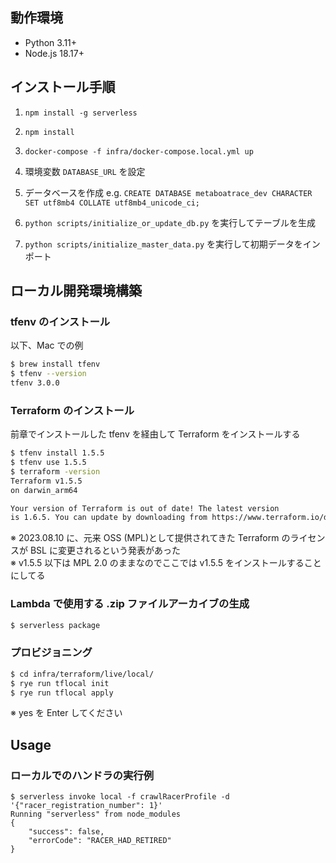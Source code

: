 ## 動作環境

- Python 3.11+
- Node.js 18.17+

## インストール手順

1. `npm install -g serverless`

1. `npm install`

1. `docker-compose -f infra/docker-compose.local.yml up`

1. 環境変数 `DATABASE_URL` を設定

1. データベースを作成 e.g. `CREATE DATABASE metaboatrace_dev CHARACTER SET utf8mb4 COLLATE utf8mb4_unicode_ci;`

1. `python scripts/initialize_or_update_db.py` を実行してテーブルを生成

1. `python scripts/initialize_master_data.py` を実行して初期データをインポート

## ローカル開発環境構築

### tfenv のインストール

以下、Mac での例

```bash
$ brew install tfenv
$ tfenv --version
tfenv 3.0.0
```

### Terraform のインストール

前章でインストールした tfenv を経由して Terraform をインストールする

```bash
$ tfenv install 1.5.5
$ tfenv use 1.5.5
$ terraform -version
Terraform v1.5.5
on darwin_arm64

Your version of Terraform is out of date! The latest version
is 1.6.5. You can update by downloading from https://www.terraform.io/downloads.html
```

※ 2023.08.10 に、元来 OSS (MPL)として提供されてきた Terraform のライセンスが BSL に変更されるという発表があった  
※ v1.5.5 以下は MPL 2.0 のままなのでここでは v1.5.5 をインストールすることにしてる

### Lambda で使用する .zip ファイルアーカイブの生成

```bash
$ serverless package
```

### プロビジョニング

```bash
$ cd infra/terraform/live/local/
$ rye run tflocal init
$ rye run tflocal apply
```

※ yes を Enter してください

## Usage

### ローカルでのハンドラの実行例

```
$ serverless invoke local -f crawlRacerProfile -d '{"racer_registration_number": 1}'
Running "serverless" from node_modules
{
    "success": false,
    "errorCode": "RACER_HAD_RETIRED"
}
```
